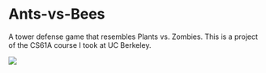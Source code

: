 # Ants-vs-Bees
A tower defense game that resembles Plants vs. Zombies. This is a project of the CS61A course I took at UC Berkeley.

![](img/7adf5c_b9fc26637ac143678a88f014ff8caa2a~mv2.gif)

